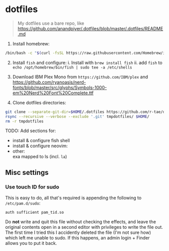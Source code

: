 # dotfiles
> My dotfiles use a bare repo, like https://github.com/anandpiyer/.dotfiles/blob/master/.dotfiles/README.md

1. Install homebrew:
  ```sh
  /bin/bash -c "$(curl -fsSL https://raw.githubusercontent.com/Homebrew/install/HEAD/install.sh)"
  ```

2. Install `fish` and configure:
  i. Install with `brew install fish`
  ii. add `fish` to `echo /opt/homebrew/bin/fish | sudo tee -a /etc/shells`

3. Download IBM Plex Mono from `https://github.com/IBM/plex` and https://github.com/ryanoasis/nerd-fonts/blob/master/src/glyphs/Symbols-1000-em%20Nerd%20Font%20Complete.ttf

4. Clone dotfiles directories:
```sh
git clone --separate-git-dir=$HOME/.dotfiles https://github.com/r-tae/dotfiles.git tmpdotfiles
rsync --recursive --verbose --exclude '.git' tmpdotfiles/ $HOME/
rm -r tmpdotfiles
```


TODO: Add sections for:
- install & configure fish shell
- install & configure neovim:
- other: \
    exa mapped to ls (incl. `la`)

## Misc settings

### Use touch ID for sudo

This is easy to do, all that's required is appending the following to `/etc/pam.d/sudo`:
```
auth sufficient pam_tid.so
```

Do **not** write and quit this file without checking the effects, and leave the original contents open in a second editor with privileges to write the file out. The first time I tried this I accidently deleted the file (I'm not sure how) which left me unable to sudo. If this happens, an admin login + Finder allows you to put it back.

